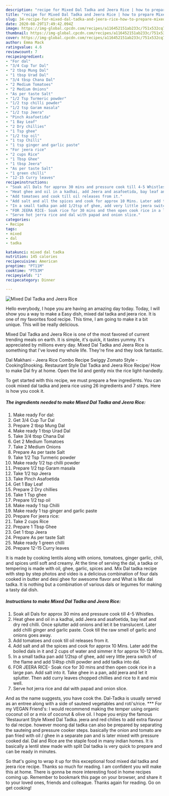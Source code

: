 ```yaml
---
description: "recipe for Mixed Dal Tadka and Jeera Rice | how to prepare Mixed Dal Tadka and Jeera Rice"
title: "recipe for Mixed Dal Tadka and Jeera Rice | how to prepare Mixed Dal Tadka and Jeera Rice"
slug: 34-recipe-for-mixed-dal-tadka-and-jeera-rice-how-to-prepare-mixed-dal-tadka-and-jeera-rice
date: 2020-08-29T17:49:42.094Z
image: https://img-global.cpcdn.com/recipes/a116452151ab233c/751x532cq70/mixed-dal-tadka-and-jeera-rice-recipe-main-photo.jpg
thumbnail: https://img-global.cpcdn.com/recipes/a116452151ab233c/751x532cq70/mixed-dal-tadka-and-jeera-rice-recipe-main-photo.jpg
cover: https://img-global.cpcdn.com/recipes/a116452151ab233c/751x532cq70/mixed-dal-tadka-and-jeera-rice-recipe-main-photo.jpg
author: Emma Mack
ratingvalue: 4.6
reviewcount: 7
recipeingredient:
- "For dal"
- "3/4 Cup Tur Dal"
- "2 tbsp Mung Dal"
- "1 tbsp Urad Dal"
- "3/4 tbsp Chana Dal"
- "2 Medium Tomatoes"
- "2 Medium Onions"
- "As per taste Salt"
- "1/2 Tsp Turmeric powder"
- "1/2 tsp chilli powder"
- "1/2 tsp Garam masala"
- "1/2 tsp Jeera"
- "Pinch Asafoetida"
- "1 Bay Leaf"
- "2 Dry chillies"
- "1 Tsp ghee"
- "1/2 tsp oil"
- "1 tsp Chilli"
- "1 tsp ginger and garlic paste"
- "For jeera rice"
- "2 cups Rice"
- "1 Tbsp Ghee"
- "1 tbsp Jeera"
- "As per taste Salt"
- "1 green chilli"
- "12-15 Curry leaves"
recipeinstructions:
- "Soak all Dals for approx 30 mins and pressure cook till 4-5 Whistles."
- "Heat ghee and oil in a kadhai, add Jeera and asafoetida, bay leaf and dry red chilli. Once splutter add onions and let it be translucent. Later add chilli ginger and garlic paste. Cook till the raw smell of garlic and onions goes away."
- "Add tomatoes and cook till oil releases from it."
- "Add salt and all the spices and cook for approx 10 Mins. Later add the boiled dals in it and 2 cups of water and simmer it for approx 10-12 Mins."
- "In a small tadka pan add 1/2tsp of ghee, add very little jeera switch of the flame and add 1/4tsp chilli powder and add tadka into dal."
- "FOR JEERA RICE- Soak rice for 30 mins and then open cook rice in a large pan. Add salt into it. Take ghee in a pan, add jeera and let it splutter. Then add curry leaves chopped chillies and rice to it and mix well."
- "Serve hot jerra rice and dal with papad and onion slice."
categories:
- Recipe
tags:
- mixed
- dal
- tadka

katakunci: mixed dal tadka 
nutrition: 145 calories
recipecuisine: American
preptime: "PT11M"
cooktime: "PT53M"
recipeyield: "1"
recipecategory: Dinner

---
```



![Mixed Dal Tadka and Jeera Rice](https://img-global.cpcdn.com/recipes/a116452151ab233c/751x532cq70/mixed-dal-tadka-and-jeera-rice-recipe-main-photo.jpg)

Hello everybody, I hope you are having an amazing day today. Today, I will show you a way to make a Easy dish, mixed dal tadka and jeera rice. It is one of my favorites food recipe. This time, I am going to make it a bit unique. This will be really delicious.

Mixed Dal Tadka and Jeera Rice is one of the most favored of current trending meals on earth. It is simple, it's quick, it tastes yummy. It's appreciated by millions every day. Mixed Dal Tadka and Jeera Rice is something that I've loved my whole life. They're fine and they look fantastic.

Dal Makhani - Jeera Rice Combo Recipe Swiggy Zomato Style - CookingShooking. Restaurant Style Dal Tadka and Jeera Rice Recipe/ How to make Dal fry at home. Open the lid and gently mix the rice light-handedly.


To get started with this recipe, we must prepare a few ingredients. You can cook mixed dal tadka and jeera rice using 26 ingredients and 7 steps. Here is how you cook it.

<!--inarticleads1-->

##### The ingredients needed to make Mixed Dal Tadka and Jeera Rice:

1. Make ready For dal:
1. Get 3/4 Cup Tur Dal
1. Prepare 2 tbsp Mung Dal
1. Make ready 1 tbsp Urad Dal
1. Take 3/4 tbsp Chana Dal
1. Get 2 Medium Tomatoes
1. Take 2 Medium Onions
1. Prepare As per taste Salt
1. Take 1/2 Tsp Turmeric powder
1. Make ready 1/2 tsp chilli powder
1. Prepare 1/2 tsp Garam masala
1. Take 1/2 tsp Jeera
1. Take Pinch Asafoetida
1. Get 1 Bay Leaf
1. Prepare 2 Dry chillies
1. Take 1 Tsp ghee
1. Prepare 1/2 tsp oil
1. Make ready 1 tsp Chilli
1. Make ready 1 tsp ginger and garlic paste
1. Prepare For jeera rice:
1. Take 2 cups Rice
1. Prepare 1 Tbsp Ghee
1. Get 1 tbsp Jeera
1. Prepare As per taste Salt
1. Make ready 1 green chilli
1. Prepare 12-15 Curry leaves


It is made by cooking lentils along with onions, tomatoes, ginger garlic, chili, and spices until soft and creamy. At the time of serving the dal, a tadka or tempering is made with oil, ghee, garlic, spices and. Mix Dal tadka recipe with step by step photos and video is a delicious combination of four dals cooked in butter and desi ghee for awesome flavor and What is Mix dal tadka. It is nothing but a combination of various dals or legumes for making a tasty dal dish. 

<!--inarticleads2-->

##### Instructions to make Mixed Dal Tadka and Jeera Rice:

1. Soak all Dals for approx 30 mins and pressure cook till 4-5 Whistles.
1. Heat ghee and oil in a kadhai, add Jeera and asafoetida, bay leaf and dry red chilli. Once splutter add onions and let it be translucent. Later add chilli ginger and garlic paste. Cook till the raw smell of garlic and onions goes away.
1. Add tomatoes and cook till oil releases from it.
1. Add salt and all the spices and cook for approx 10 Mins. Later add the boiled dals in it and 2 cups of water and simmer it for approx 10-12 Mins.
1. In a small tadka pan add 1/2tsp of ghee, add very little jeera switch of the flame and add 1/4tsp chilli powder and add tadka into dal.
1. FOR JEERA RICE- Soak rice for 30 mins and then open cook rice in a large pan. Add salt into it. Take ghee in a pan, add jeera and let it splutter. Then add curry leaves chopped chillies and rice to it and mix well.
1. Serve hot jerra rice and dal with papad and onion slice.


And as the name suggests, you have cook the. Dal-Tadka is usually served as an entree along with a side of sauteed vegetables and roti&#39;s/rice. *** For my VEGAN Friend&#39;s: I would recommend making the temper using organic coconut oil or a mix of coconut &amp; olive oil. I hope you enjoy the famous &#39;Restaurant Style Mixed Dal Tadka. jeera and red chilies to add extra flavour to dal recipe. however moong dal tadka can also be prepared by separating the sauteing and pressure cooker steps. basically the onion and tomato are pan fried with oil / ghee in a separate pan and is later mixed with pressure cooked dal. Dal and Rice are the staple food in many indian homes. It is basically a lentil stew made with split Dal tadka is very quick to prepare and can be ready in minutes. 

So that's going to wrap it up for this exceptional food mixed dal tadka and jeera rice recipe. Thanks so much for reading. I am confident you will make this at home. There is gonna be more interesting food in home recipes coming up. Remember to bookmark this page on your browser, and share it to your loved ones, friends and colleague. Thanks again for reading. Go on get cooking!
